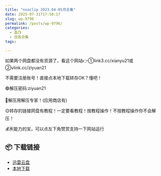 ```yaml
---
title: "noaclip 2023.04-05月合集"
date: 2025-07-31T17:58:17
slug: wp-9796
permalink: /posts/wp-9796/
categories:
  - 盖📺
  - 恰饭合集
tags:

---
```


如果两个网盘都没有资源了，看这个网站👉①link3.cc/xianyu21或②vlink.cc/ziyuan21

不需要注册账号！直接点本地下载转存OK？懂吧！

🟢解压密码:ziyuan21

🔵解压用解压专家！(应用商店有)

🟡转存的链接网盘有教程！一定要看教程！按教程操作！不按教程操作你不会解压！

💰🈶能力的宝，可以点左下角赞赏支持一下网站运行

## 📦 下载链接
- [迅雷云盘](https://blziyuan21.com/pay-download/9796?key=ba6e14d9bc&down_id=0)
- [本地下载](https://blziyuan21.com/pay-download/9796?key=ba6e14d9bc&down_id=1)


